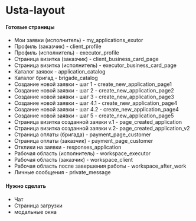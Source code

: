 # Usta-layout
<h4>Готовые страницы</h4>
<ul>
  <li>Мои заявки (исполнитель) - my_applications_exutor</li>
  <li>Профиль (заказчик) - client_profile</li>
  <li>Профиль (исполнитель) - executor_profile</li>
  <li>Страница визитка (заказчик) - client_business_card_page</li>
  <li>Страница визитка (исполнитель) - executor_business_card_page</li>
  <li>Каталог заявок - application_catalog</li>
  <li>Каталог бригад - brigade_catalog</li>
  <li>Создание новой заявки - шаг 1 - create_new_application_page1</li>
  <li>Создание новой заявки - шаг 2 - create_new_application_page2</li>
  <li>Создание новой заявки - шаг 3 - create_new_application_page3</li>
  <li>Создание новой заявки - шаг 4.1 - create_new_application_page4</li>
  <li>Создание новой заявки - шаг 4.2 - create_new_application_page4</li>
  <li>Создание новой заявки - шаг 5  - create_new_application_page5</li>
  <li>Страница визитка созданной заявки v.1 - page_created_application</li>
  <li>Страница визитка созданной заявки v.2- page_created_application_v2</li>
  <li>Страница оплаты (бригада) - payment_page_customer</li>
  <li>Страница оплаты (заказчик) - payment_page_customer</li>
  <li>Отклики на заявки - responses_application</li>
  <li>Рабочая область (исполнитель) - workspace_executor</li>
  <li>Рабочая область (заказчик) - workspace_client</li>
  <li>Рабочая область после завершения работы - workspace_after_work</li>
  <li>Личные сообщения - private_message</li>
</ul>

<h4>Нужно сделать</h4>
<ul>
  <li>Чат</li>
  <li>Страница загрузки</li>
  <li>модальные окна</li>
</ul>
